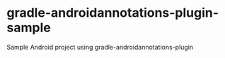 gradle-androidannotations-plugin-sample
=======================================

Sample Android project using gradle-androidannotations-plugin